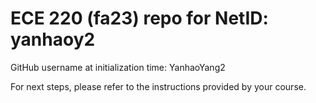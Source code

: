 # ECE 220 (fa23) repo for NetID: yanhaoy2

GitHub username at initialization time: YanhaoYang2

For next steps, please refer to the instructions provided by your course.
